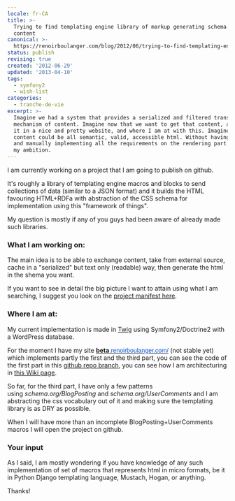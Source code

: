 ```yaml
---
locale: fr-CA
title: >-
  Trying to find templating engine library of markup generating schema.org/RDFa
  content
canonical: >-
  https://renoirboulanger.com/blog/2012/06/trying-to-find-templating-engine-library-of-markup-generating-schema-orgrdfa-content/
status: publish
revising: true
created: '2012-06-29'
updated: '2013-04-10'
tags:
  - symfony2
  - wish-list
categories:
  - tranche-de-vie
excerpt: >-
  Imagine we had a system that provides a serialized and filtered transport
  mechanism of content. Imagine now that we want to get that content, and insert
  it in a nice and pretty website, and where I am at with this. Imagine that
  content could be all semantic, valid, accessible html. Without having to teach
  and manually implementing all the requirements on the rendering part. This is
  my ambition.
---
```


I am currently working on a project that I am going to publish on github.

It's roughly a library of templating engine macros and blocks to send collections of data (similar to a JSON format) and it builds the HTML favouring HTML+RDFa with abstraction of the CSS schema for implementation using this "framework of things".

My question is mostly if any of you guys had been aware of already made such libraries.
<h3>What I am working on:</h3>
The main idea is to be able to exchange content, take from external source, cache in a "serialized" but text only (readable) way, then generate the html in the shema you want.

If you want to see in detail the big picture I want to attain using what I am searching, I suggest you look on the <a href="/blog/2012/08/project-manifest-content-management-publishing-platform-to-implement-accessibility-semantic-markup-and-ease-web-publishing">project manifest here</a>.
<h3>Where I am at:</h3>
My current implementation is made in <a href="http://twig.sensiolabs.org/doc/templates.html">Twig</a> using Symfony2/Doctrine2 with a WordPress database.

For the moment I have my site <a href="https://renoirboulanger.com/" target="_blank"><strong>beta</strong><span style="font-family: arial, sans-serif; color: #1155cc;">.renoirboulanger.com/</span></a> (not stable yet) which implements partly the first and the third part, you can see the code of the first part in this <a href="https://github.com/renoirb/PSSBlogBundle/tree/develop">github repo branch</a>, you can see how I am architecturing in <a href="https://github.com/renoirb/PSSBlogBundle/wiki">this Wiki page</a>.

So far, for the third part, I have only a few patterns using <em>schema.org/BlogPosting</em> and <em>schema.org/UserComments </em>and I am abstracting the css vocabulary out of it and making sure the templating library is as DRY as possible.

When I will have more than an incomplete BlogPosting+UserComments macros I will open the project on github.
<h3>Your input</h3>
As I said, I am mostly wondering if you have knowledge of any such implementation of set of macros that represents html in micro formats, be it in Python Django templating language, Mustach, Hogan, or anything.

Thanks!